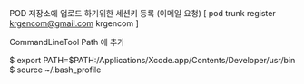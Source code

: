 
POD 저장소에 업로드 하기위한 세션키 등록 (이메일 요청)
 [ pod trunk register krgencom@gmail.com krgencom ]

CommandLineTool Path 에 추가

$ export PATH=$PATH:/Applications/Xcode.app/Contents/Developer/usr/bin
$ source ~/.bash_profile
